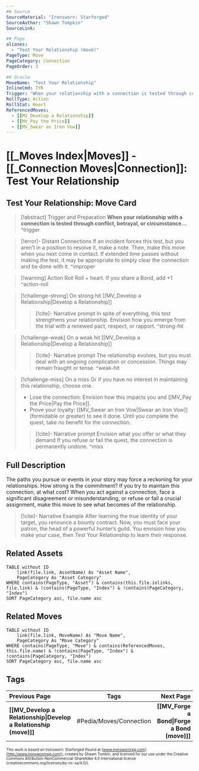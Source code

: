 ```yaml
---
## Source
SourceMaterial: "Ironsworn: Starforged"
SourceAuthor: "Shawn Tompkin"
SourceLink: 

## Page
aliases:
  - "Test Your Relationship (move)"
PageType: Move
PageCategory: Connection
PageOrder: 3

## Oracle
MoveName: "Test Your Relationship"
InlineCmd: TYR
Trigger: "When your relationship with a connection is tested through conflict, betrayal, or circumstance"
RollType: Action
RollStat: Heart
ReferencedMoves: 
  - [[MV_Develop a Relationship]]
  - [[MV_Pay the Price]]
  - [[MV_Swear an Iron Vow]]
---
```

# [[_Moves Index|Moves]] - [[_Connection Moves|Connection]]: Test Your Relationship
## Test Your Relationship: Move Card
>[!abstract]  Trigger and Preparation
>**When your relationship with a connection is tested through conflict, betrayal, or circumstance...** ^trigger

> [!error]- Distant Connections
> If an incident forces this test, but you aren’t in a position to resolve it, make a note. Then, make this move when you next come in contact. If extended time passes without making the test, it may be appropriate to simply clear the connection and be done with it. ^improper

> [!warning] Action Roll
> Roll + heart. If you share a Bond, add +1 ^action-roll

> [!challenge-strong] On strong hit
> [[MV_Develop a Relationship|Develop a Relationship]]
> >[!cite]- Narrative prompt
> >In spite of everything, this test strengthens your relationship. Envision how you emerge from the trial with a renewed pact, respect, or rapport. ^strong-hit

> [!challenge-weak] On a weak hit
> [[MV_Develop a Relationship|Develop a Relationship]]
> >[!cite]- Narrative prompt
> >The relationship evolves, but you must deal with an ongoing complication or concession. Things may remain fraught or tense. ^weak-hit

> [!challenge-miss] On a miss
> Or if you have no interest in maintaining this relationship, choose one.
>- Lose the connection: Envision how this impacts you and [[MV_Pay the Price|Pay the Price]].
>- Prove your loyalty: [[MV_Swear an Iron Vow|Swear an Iron Vow]] (formidable or greater) to see it done. Until you complete the quest, take no benefit for the connection.
> >[!cite]- Narrative prompt
> >Envision what you offer or what they demand
> >If you refuse or fail the quest, the connection is permanently undone. ^miss

## Full Description
The paths you pursue or events in your story may force a reckoning for your relationships. How strong is the commitment? If you try to maintain this connection, at what cost? When you act against a connection, face a significant disagreement or misunderstanding, or refuse or fail a crucial assignment, make this move to see what becomes of the relationship. 

> [!cite]- Narrative Example
> After learning the true identity of your target, you renounce a bounty contract. Now, you must face your patron, the head of a powerful hunter’s guild. You envision how you make your case, then Test Your Relationship to learn their response. 

## Related Assets
```dataview
TABLE without ID
	link(file.link, AssetName) As "Asset Name",
	PageCategory As "Asset Category"
WHERE contains(PageType, "Asset") & contains(this.file.inlinks, file.link) & !contains(PageType, "Index") & !contains(PageCategory, "Index")
SORT PageCategory asc, file.name asc
```

## Related Moves
```dataview
TABLE without ID
	link(file.link, MoveName) As "Move Name",
	PageCategory As "Move Category"
WHERE contains(PageType, "Move") & contains(ReferencedMoves, this.file.name) & !contains(PageType, "Index") & !contains(PageCategory, "Index")
SORT PageCategory asc, file.name asc
```

## Tags
| Previous Page | Tags | Next Page |
|:--- |:---:| ---:|
| **[[MV_Develop a Relationship\|Develop a Relationship (move)]]** | #Pedia/Moves/Connection | **[[MV_Forge a Bond\|Forge a Bond (move)]]** |

<font size=-2>This work is based on Ironsworn: Starforged (found at [www.ironswornrpg.com](http://www.ironswornrpg.com)), created by Shawn Tomkin, and licensed for our use under the Creative Commons Attribution-NonCommercial-ShareAlike 4.0 International license  (creativecommons.org/licenses/by-nc-sa/4.0/).</font>